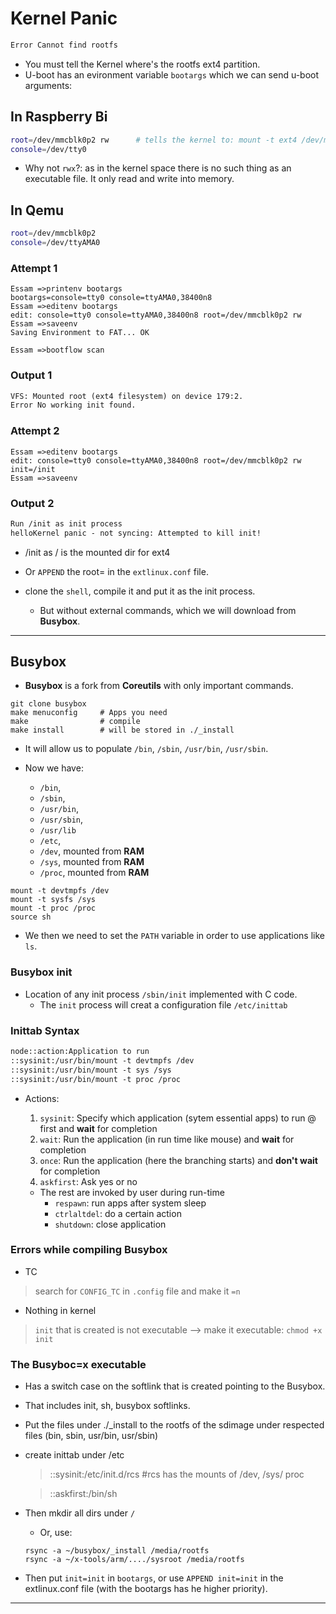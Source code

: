 # Kernel Panic

```txt
Error Cannot find rootfs
```

* You must tell the Kernel where's the rootfs ext4 partition.
* U-boot has an evironment variable `bootargs` which we can send u-boot arguments:

## In Raspberry Bi

```sh
root=/dev/mmcblk0p2 rw      # tells the kernel to: mount -t ext4 /dev/mmcblk0p2 /, rw
console=/dev/tty0
```

* Why not `rwx`?: as in the kernel space there is no such thing as an executable file. It only read and write into memory.

## In Qemu

```sh
root=/dev/mmcblk0p2
console=/dev/ttyAMA0
```

### Attempt 1

```shell
Essam =>printenv bootargs
bootargs=console=tty0 console=ttyAMA0,38400n8
Essam =>editenv bootargs 
edit: console=tty0 console=ttyAMA0,38400n8 root=/dev/mmcblk0p2 rw
Essam =>saveenv
Saving Environment to FAT... OK

Essam =>bootflow scan
```

### Output 1

```txt
VFS: Mounted root (ext4 filesystem) on device 179:2.
Error No working init found.
```

### Attempt 2

```shell
Essam =>editenv bootargs 
edit: console=tty0 console=ttyAMA0,38400n8 root=/dev/mmcblk0p2 rw init=/init
Essam =>saveenv
```

### Output 2

```txt
Run /init as init process
helloKernel panic - not syncing: Attempted to kill init! 
```

* /init as / is the mounted dir for ext4

* Or `APPEND` the root= in the `extlinux.conf` file.

* clone the `shell`, compile it and put it as the init process.
  * But without external commands, which we will download from **Busybox**.

---

## Busybox

* **Busybox** is a fork from **Coreutils** with only important commands.

```shell
git clone busybox
make menuconfig     # Apps you need
make                # compile
make install        # will be stored in ./_install 
```

* It will allow us to populate `/bin`, `/sbin`, `/usr/bin`, `/usr/sbin`.

* Now we have:
  * `/bin`,
  * `/sbin`,
  * `/usr/bin`,
  * `/usr/sbin`,
  * `/usr/lib`
  * `/etc`,
  * `/dev`,     mounted from **RAM**
  * `/sys`,     mounted from **RAM**
  * `/proc`,    mounted from **RAM**

```shell
mount -t devtmpfs /dev
mount -t sysfs /sys
mount -t proc /proc
source sh
```

* We then we need to set the `PATH` variable in order to use applications like `ls`.

### Busybox init

* Location of any init process `/sbin/init` implemented with C code.
  * The `init` process will creat a configuration file `/etc/inittab`

### Inittab Syntax

```txt
node::action:Application to run
::sysinit:/usr/bin/mount -t devtmpfs /dev
::sysinit:/usr/bin/mount -t sys /sys
::sysinit:/usr/bin/mount -t proc /proc
```

* Actions:
  1. `sysinit`: Specify which application (sytem essential apps) to run @ first and **wait** for completion
  2. `wait`: Run the application (in run time like mouse) and **wait** for completion
  3. `once`: Run the application (here the branching starts) and **don't wait** for completion
  4. `askfirst`: Ask yes or no

  * The rest are invoked by user during run-time
    * `respawn`: run apps after system sleep
    * `ctrlaltdel`: do a certain action
    * `shutdown`: close application

### Errors while compiling Busybox

* TC

> search for `CONFIG_TC` in `.config` file and make it `=n`

* Nothing in kernel

> `init` that is created is not executable --> make it executable: `chmod +x init`

### The Busyboc=x executable

* Has a switch case on the softlink that is created pointing to the Busybox.
* That includes init, sh, busybox softlinks.
* Put the files under ./_install to the rootfs of the sdimage under respected files (bin, sbin, usr/bin, usr/sbin)
* create inittab under /etc

    > ::sysinit:/etc/init.d/rcs #rcs has the mounts of /dev, /sys/ proc

    > ::askfirst:/bin/sh

* Then mkdir all dirs under `/`
  * Or, use:

  ```shell
  rsync -a ~/busybox/_install /media/rootfs
  rsync -a ~/x-tools/arm/..../sysroot /media/rootfs
  ```

* Then put `init=init` in `bootargs`, or use `APPEND init=init` in the extlinux.conf file (with the bootargs has he higher priority).

---


